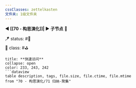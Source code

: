```yaml
---
cssClasses: zettelkasten
文件夹: 1级文件夹
---
```


**◀️ [[70 - 构思演化]]| ▶️ 子节点** 📎 

🪁 status: #🎄  
🎏 class: #⛳ 

```ad-todo
title: **快速访问**
collapse: open
color: 233, 243, 242
```dataview
table description, tags, file.size, file.ctime, file.mtime
from "70 - 构思演化/71 归纳-聚集"
```